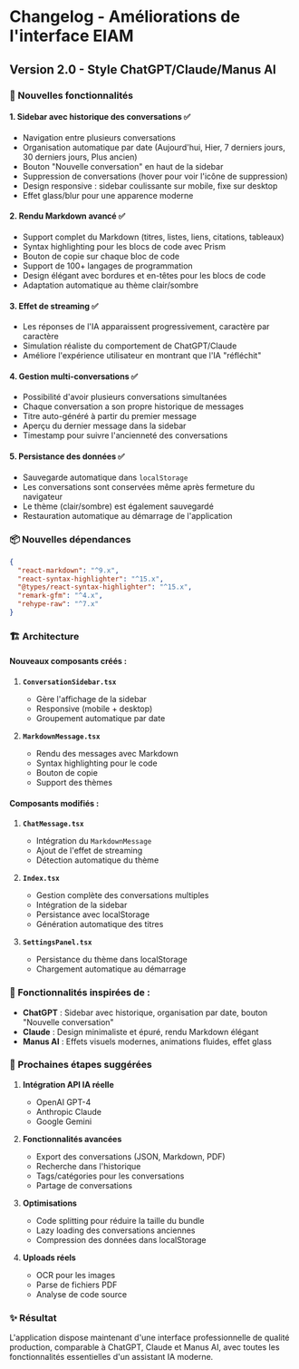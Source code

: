 # Changelog - Améliorations de l'interface EIAM

## Version 2.0 - Style ChatGPT/Claude/Manus AI

### 🎨 Nouvelles fonctionnalités

#### 1. **Sidebar avec historique des conversations** ✅
- Navigation entre plusieurs conversations
- Organisation automatique par date (Aujourd'hui, Hier, 7 derniers jours, 30 derniers jours, Plus ancien)
- Bouton "Nouvelle conversation" en haut de la sidebar
- Suppression de conversations (hover pour voir l'icône de suppression)
- Design responsive : sidebar coulissante sur mobile, fixe sur desktop
- Effet glass/blur pour une apparence moderne

#### 2. **Rendu Markdown avancé** ✅
- Support complet du Markdown (titres, listes, liens, citations, tableaux)
- Syntax highlighting pour les blocs de code avec Prism
- Bouton de copie sur chaque bloc de code
- Support de 100+ langages de programmation
- Design élégant avec bordures et en-têtes pour les blocs de code
- Adaptation automatique au thème clair/sombre

#### 3. **Effet de streaming** ✅
- Les réponses de l'IA apparaissent progressivement, caractère par caractère
- Simulation réaliste du comportement de ChatGPT/Claude
- Améliore l'expérience utilisateur en montrant que l'IA "réfléchit"

#### 4. **Gestion multi-conversations** ✅
- Possibilité d'avoir plusieurs conversations simultanées
- Chaque conversation a son propre historique de messages
- Titre auto-généré à partir du premier message
- Aperçu du dernier message dans la sidebar
- Timestamp pour suivre l'ancienneté des conversations

#### 5. **Persistance des données** ✅
- Sauvegarde automatique dans `localStorage`
- Les conversations sont conservées même après fermeture du navigateur
- Le thème (clair/sombre) est également sauvegardé
- Restauration automatique au démarrage de l'application

### 📦 Nouvelles dépendances

```json
{
  "react-markdown": "^9.x",
  "react-syntax-highlighter": "^15.x",
  "@types/react-syntax-highlighter": "^15.x",
  "remark-gfm": "^4.x",
  "rehype-raw": "^7.x"
}
```

### 🏗️ Architecture

#### Nouveaux composants créés :

1. **`ConversationSidebar.tsx`**
   - Gère l'affichage de la sidebar
   - Responsive (mobile + desktop)
   - Groupement automatique par date

2. **`MarkdownMessage.tsx`**
   - Rendu des messages avec Markdown
   - Syntax highlighting pour le code
   - Bouton de copie
   - Support des thèmes

#### Composants modifiés :

1. **`ChatMessage.tsx`**
   - Intégration du `MarkdownMessage`
   - Ajout de l'effet de streaming
   - Détection automatique du thème

2. **`Index.tsx`**
   - Gestion complète des conversations multiples
   - Intégration de la sidebar
   - Persistance avec localStorage
   - Génération automatique des titres

3. **`SettingsPanel.tsx`**
   - Persistance du thème dans localStorage
   - Chargement automatique au démarrage

### 🎯 Fonctionnalités inspirées de :

- **ChatGPT** : Sidebar avec historique, organisation par date, bouton "Nouvelle conversation"
- **Claude** : Design minimaliste et épuré, rendu Markdown élégant
- **Manus AI** : Effets visuels modernes, animations fluides, effet glass

### 🚀 Prochaines étapes suggérées

1. **Intégration API IA réelle**
   - OpenAI GPT-4
   - Anthropic Claude
   - Google Gemini

2. **Fonctionnalités avancées**
   - Export des conversations (JSON, Markdown, PDF)
   - Recherche dans l'historique
   - Tags/catégories pour les conversations
   - Partage de conversations

3. **Optimisations**
   - Code splitting pour réduire la taille du bundle
   - Lazy loading des conversations anciennes
   - Compression des données dans localStorage

4. **Uploads réels**
   - OCR pour les images
   - Parse de fichiers PDF
   - Analyse de code source

### ✨ Résultat

L'application dispose maintenant d'une interface professionnelle de qualité production, comparable à ChatGPT, Claude et Manus AI, avec toutes les fonctionnalités essentielles d'un assistant IA moderne.
